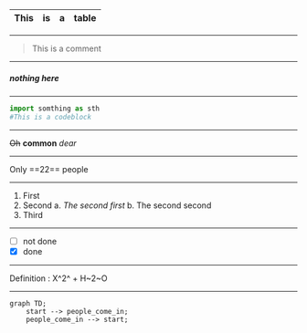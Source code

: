 |This|is|a|table|
|---|---|---|---|

---
>This is a comment

---
<h5>nothing here </h5>

---
```python
import somthing as sth
#This is a codeblock
```
---
~~Oh~~ **common** _dear_

---
Only ==22== people

---
1. First
2. Second
a. _The second first_
b. The second second
3. Third

---
- [ ] not done
- [x] done

---
Definition
: X^2^ + H~2~O

---
```mermaid
graph TD;
    start --> people_come_in;
    people_come_in --> start;

```